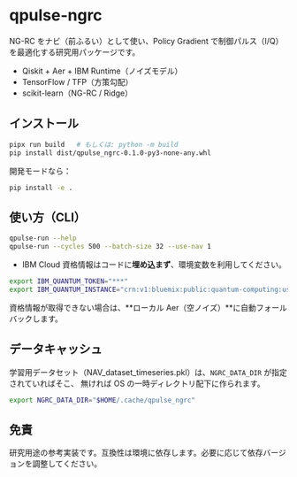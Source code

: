 # qpulse-ngrc

NG-RC をナビ（前ふるい）として使い、Policy Gradient で制御パルス（I/Q）を最適化する研究用パッケージです。
- Qiskit + Aer + IBM Runtime（ノイズモデル）
- TensorFlow / TFP（方策勾配）
- scikit-learn（NG-RC / Ridge）

## インストール

```bash
pipx run build   # もしくは: python -m build
pip install dist/qpulse_ngrc-0.1.0-py3-none-any.whl
```

開発モードなら：

```bash
pip install -e .
```

## 使い方（CLI）

```bash
qpulse-run --help
qpulse-run --cycles 500 --batch-size 32 --use-nav 1
```

- IBM Cloud 資格情報はコードに**埋め込まず**、環境変数を利用してください。

```bash
export IBM_QUANTUM_TOKEN="***"
export IBM_QUANTUM_INSTANCE="crn:v1:bluemix:public:quantum-computing:us-east:..."
```

資格情報が取得できない場合は、**ローカル Aer（空ノイズ）**に自動フォールバックします。

## データキャッシュ

学習用データセット（NAV_dataset_timeseries.pkl）は、`NGRC_DATA_DIR` が指定されていればそこ、
無ければ OS の一時ディレクトリ配下に作られます。

```bash
export NGRC_DATA_DIR="$HOME/.cache/qpulse_ngrc"
```

## 免責

研究用途の参考実装です。互換性は環境に依存します。必要に応じて依存バージョンを調整してください。
